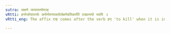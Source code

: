 ```yaml
---
sutra: लक्षणे जायापत्योष्टक्
vRtti: हन्तेर्जायापत्योः कर्मणोरुपपदयोर्लक्षणेवतिकर्तरि टक्प्रत्ययो भवति ॥
vRtti_eng: The affix टक् comes after the verb हन् 'to kill' when it is in composition with the word जाया 'wife' or पति 'husband' as object, and when the word so formed denotes the agent possessed of that attribute (or when the word so formed denotes a mark).

---
```


